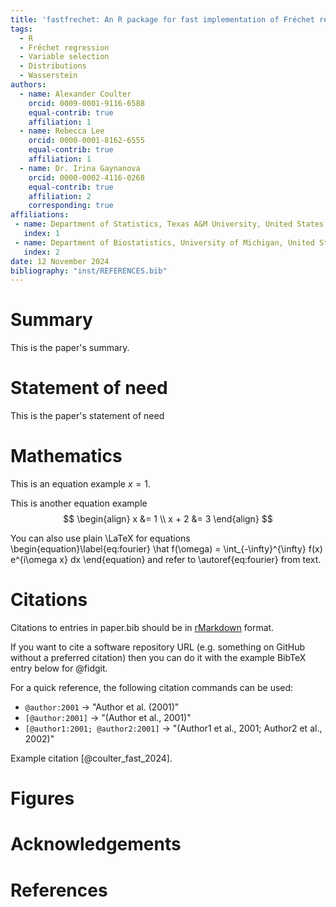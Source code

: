 ```yaml
---
title: 'fastfrechet: An R package for fast implementation of Fréchet regression functions for distribution responses'
tags:
  - R
  - Fréchet regression
  - Variable selection
  - Distributions
  - Wasserstein
authors:
  - name: Alexander Coulter
    orcid: 0009-0001-9116-6588
    equal-contrib: true
    affiliation: 1
  - name: Rebecca Lee
    orcid: 0000-0001-8162-6555
    equal-contrib: true
    affiliation: 1
  - name: Dr. Irina Gaynanova
    orcid: 0000-0002-4116-0268
    equal-contrib: true
    affiliation: 2
    corresponding: true
affiliations:
 - name: Department of Statistics, Texas A&M University, United States
   index: 1
 - name: Department of Biostatistics, University of Michigan, United States
   index: 2
date: 12 November 2024
bibliography: "inst/REFERENCES.bib"
---
```


# Summary

This is the paper's summary.

# Statement of need

This is the paper's statement of need

# Mathematics

This is an equation example $x = 1$.

This is another equation example
$$
\begin{align}
x &= 1 \\
x + 2 &= 3
\end{align}
$$

You can also use plain \LaTeX for equations
\begin{equation}\label{eq:fourier}
\hat f(\omega) = \int_{-\infty}^{\infty} f(x) e^{i\omega x} dx
\end{equation}
and refer to \autoref{eq:fourier} from text.

# Citations

Citations to entries in paper.bib should be in
[rMarkdown](http://rmarkdown.rstudio.com/authoring_bibliographies_and_citations.html)
format.

If you want to cite a software repository URL (e.g. something on GitHub without a preferred
citation) then you can do it with the example BibTeX entry below for @fidgit.

For a quick reference, the following citation commands can be used:
- `@author:2001`  ->  "Author et al. (2001)"
- `[@author:2001]` -> "(Author et al., 2001)"
- `[@author1:2001; @author2:2001]` -> "(Author1 et al., 2001; Author2 et al., 2002)"

Example citation [@coulter_fast_2024].

# Figures

# Acknowledgements

# References